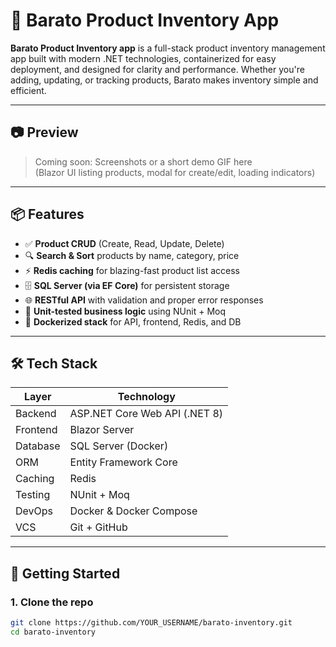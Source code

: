 # 🛒 Barato Product Inventory App

**Barato Product Inventory app** is a full-stack product inventory management app built with modern .NET technologies, containerized for easy deployment, and designed for clarity and performance. Whether you're adding, updating, or tracking products, Barato makes inventory simple and efficient.

---

## 📷 Preview

> Coming soon: Screenshots or a short demo GIF here  
> (Blazor UI listing products, modal for create/edit, loading indicators)

---

## 📦 Features

- ✅ **Product CRUD** (Create, Read, Update, Delete)
- 🔍 **Search & Sort** products by name, category, price
- ⚡ **Redis caching** for blazing-fast product list access
- 🗄️ **SQL Server (via EF Core)** for persistent storage
- 🌐 **RESTful API** with validation and proper error responses
- 🧪 **Unit-tested business logic** using NUnit + Moq
- 🐳 **Dockerized stack** for API, frontend, Redis, and DB

---

## 🛠 Tech Stack

| Layer      | Technology                 |
|------------|----------------------------|
| Backend    | ASP.NET Core Web API (.NET 8) |
| Frontend   | Blazor Server              |
| Database   | SQL Server (Docker)        |
| ORM        | Entity Framework Core      |
| Caching    | Redis                      |
| Testing    | NUnit + Moq                |
| DevOps     | Docker & Docker Compose    |
| VCS        | Git + GitHub               |

---

## 🚀 Getting Started

### 1. Clone the repo

```bash
git clone https://github.com/YOUR_USERNAME/barato-inventory.git
cd barato-inventory
```